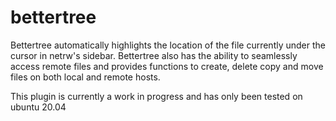 # bettertree

Bettertree automatically highlights the location of the file currently under the cursor in netrw's sidebar. 
Bettertree also has the ability to seamlessly access remote files and provides functions to create, delete copy and move files on both local and remote hosts. 

This plugin is currently a work in progress and has only been tested on ubuntu 20.04
